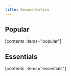 ```yaml
---
title: Documentation
---
```


## Popular
[contents :items="popular"]


## Essentials
[contents :items="essentials"]